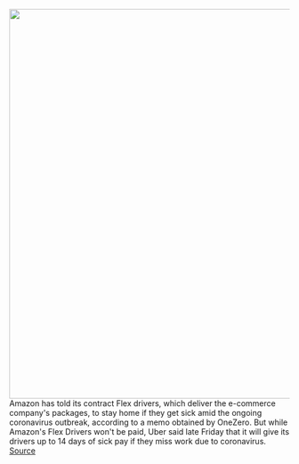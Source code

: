 <img src='https://cdn.vox-cdn.com/thumbor/_llHZv4Zg3zG7nBihzHFBn6K0t0=/0x0:2040x1360/1200x800/filters:focal(857x517:1183x843)/cdn.vox-cdn.com/uploads/chorus_image/image/66459156/acastro_181114_1777_amazon_hq2_0001.0.jpg' width='700px' /><br/>
Amazon has told its contract Flex drivers, which deliver the e-commerce company's packages, to stay home if they get sick amid the ongoing coronavirus outbreak, according to a memo obtained by OneZero. But while Amazon's Flex Drivers won't be paid, Uber said late Friday that it will give its drivers up to 14 days of sick pay if they miss work due to coronavirus.
<a href='https://www.theverge.com/2020/3/6/21168724/amazon-flex-coronavirus-warner-uber-lyft-postmates-grubhub-instacart-doordash'> Source <a/>